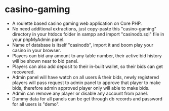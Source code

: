# casino-gaming

- A roulette based casino gaming web application on Core PHP.
- No need additional extractions, just copy-paste this "casino-gaming" directory in your htdocs folder in xampp and import "casinodb.sql" file in your phpMyAdmin panel.
- Name of database is itself "casinodb", import it and boom play your casino in your browser.
- Players can  bid any amount to any table number, their active bid history will be shown near to bid panel.
- Players can also add deposit to their in-built wallet, so their bids can get recovered.
- Admin panel will have watch on all users & their bids, newly registered players will pass request to admin panel to approve that player to make bids, therefore admin approved player only will able to make bids.
- Admin can remove any player or disable any account from panel.
- Dummy data for all panels can be get through db records and password for all users is "demo".
